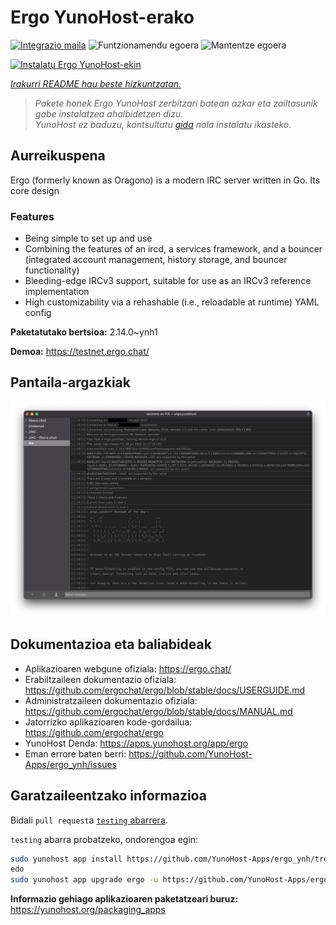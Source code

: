 <!--
Ohart ongi: README hau automatikoki sortu da <https://github.com/YunoHost/apps/tree/master/tools/readme_generator>ri esker
EZ editatu eskuz.
-->

# Ergo YunoHost-erako

[![Integrazio maila](https://apps.yunohost.org/badge/integration/ergo)](https://ci-apps.yunohost.org/ci/apps/ergo/)
![Funtzionamendu egoera](https://apps.yunohost.org/badge/state/ergo)
![Mantentze egoera](https://apps.yunohost.org/badge/maintained/ergo)

[![Instalatu Ergo YunoHost-ekin](https://install-app.yunohost.org/install-with-yunohost.svg)](https://install-app.yunohost.org/?app=ergo)

*[Irakurri README hau beste hizkuntzatan.](./ALL_README.md)*

> *Pakete honek Ergo YunoHost zerbitzari batean azkar eta zailtasunik gabe instalatzea ahalbidetzen dizu.*  
> *YunoHost ez baduzu, kontsultatu [gida](https://yunohost.org/install) nola instalatu ikasteko.*

## Aurreikuspena

Ergo (formerly known as Oragono) is a modern IRC server written in Go. Its core design 

### Features

- Being simple to set up and use
- Combining the features of an ircd, a services framework, and a bouncer (integrated account management, history storage, and bouncer functionality)
- Bleeding-edge IRCv3 support, suitable for use as an IRCv3 reference implementation
- High customizability via a rehashable (i.e., reloadable at runtime) YAML config



**Paketatutako bertsioa:** 2.14.0~ynh1

**Demoa:** <https://testnet.ergo.chat/>

## Pantaila-argazkiak

![Ergo(r)en pantaila-argazkia](./doc/screenshots/textual.jpg)

## Dokumentazioa eta baliabideak

- Aplikazioaren webgune ofiziala: <https://ergo.chat/>
- Erabiltzaileen dokumentazio ofiziala: <https://github.com/ergochat/ergo/blob/stable/docs/USERGUIDE.md>
- Administratzaileen dokumentazio ofiziala: <https://github.com/ergochat/ergo/blob/stable/docs/MANUAL.md>
- Jatorrizko aplikazioaren kode-gordailua: <https://github.com/ergochat/ergo>
- YunoHost Denda: <https://apps.yunohost.org/app/ergo>
- Eman errore baten berri: <https://github.com/YunoHost-Apps/ergo_ynh/issues>

## Garatzaileentzako informazioa

Bidali `pull request`a [`testing` abarrera](https://github.com/YunoHost-Apps/ergo_ynh/tree/testing).

`testing` abarra probatzeko, ondorengoa egin:

```bash
sudo yunohost app install https://github.com/YunoHost-Apps/ergo_ynh/tree/testing --debug
edo
sudo yunohost app upgrade ergo -u https://github.com/YunoHost-Apps/ergo_ynh/tree/testing --debug
```

**Informazio gehiago aplikazioaren paketatzeari buruz:** <https://yunohost.org/packaging_apps>
